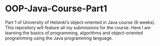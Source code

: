 # OOP-Java-Course-Part1
Part 1 of University of Helsinki’s object-oriented in Java course (6 weeks). This repository will feature all my submissions for the course. Here I am learning the basics of programming, algorithms and object-oriented programming using the Java programming language. 
